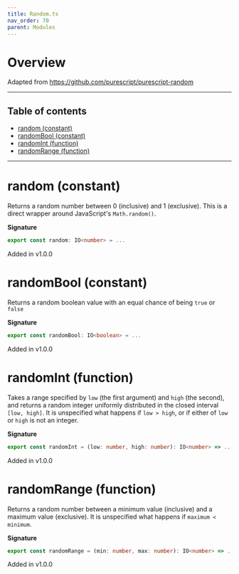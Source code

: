 ```yaml
---
title: Random.ts
nav_order: 70
parent: Modules
---
```


# Overview

Adapted from https://github.com/purescript/purescript-random

---

<h2 class="text-delta">Table of contents</h2>

- [random (constant)](#random-constant)
- [randomBool (constant)](#randombool-constant)
- [randomInt (function)](#randomint-function)
- [randomRange (function)](#randomrange-function)

---

# random (constant)

Returns a random number between 0 (inclusive) and 1 (exclusive). This is a direct wrapper around JavaScript's
`Math.random()`.

**Signature**

```ts
export const random: IO<number> = ...
```

Added in v1.0.0

# randomBool (constant)

Returns a random boolean value with an equal chance of being `true` or `false`

**Signature**

```ts
export const randomBool: IO<boolean> = ...
```

Added in v1.0.0

# randomInt (function)

Takes a range specified by `low` (the first argument) and `high` (the second), and returns a random integer uniformly
distributed in the closed interval `[low, high]`. It is unspecified what happens if `low > high`, or if either of
`low` or `high` is not an integer.

**Signature**

```ts
export const randomInt = (low: number, high: number): IO<number> => ...
```

Added in v1.0.0

# randomRange (function)

Returns a random number between a minimum value (inclusive) and a maximum value (exclusive). It is unspecified what
happens if `maximum < minimum`.

**Signature**

```ts
export const randomRange = (min: number, max: number): IO<number> => ...
```

Added in v1.0.0
